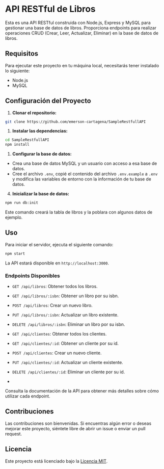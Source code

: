 # API RESTful de Libros

Esta es una API RESTful construida con Node.js, Express y MySQL para gestionar una base de datos de libros. Proporciona endpoints para realizar operaciones CRUD (Crear, Leer, Actualizar, Eliminar) en la base de datos de libros.

## Requisitos

Para ejecutar este proyecto en tu máquina local, necesitarás tener instalado lo siguiente:

- Node.js
- MySQL

## Configuración del Proyecto

1. **Clonar el repositorio:**

```bash
git clone https://github.com/emerson-cartagena/SampleRestfullAPI
```



1. **Instalar las dependencias:**

```bash
cd SampleRestfullAPI
npm install
```


1. **Configurar la base de datos:**

- Crea una base de datos MySQL y un usuario con acceso a esa base de datos.
- Cree el archivo `.env`, copié el contenido del archivo `.env.example` a `.env` y modifica las variables de entorno con la información de tu base de datos.

4. **Inicializar la base de datos:**

```bash
npm run db:init
```

Este comando creará la tabla de libros y la poblara con algunos datos de ejemplo.

## Uso

Para iniciar el servidor, ejecuta el siguiente comando:

```bash
npm start
```

La API estará disponible en `http://localhost:3000`.

### Endpoints Disponibles

- `GET /api/libros`: Obtener todos los libros.
- `GET /api/libros/:isbn`: Obtener un libro por su isbn.
- `POST /api/libros`: Crear un nuevo libro.
- `PUT /api/libros/:isbn`: Actualizar un libro existente.
- `DELETE /api/libros/:isbn`: Eliminar un libro por su isbn.

- `GET /api/clientes`: Obtener todos los clientes.
- `GET /api/clientes/:id`: Obtener un cliente por su id.
- `POST /api/clientes`: Crear un nuevo cliente.
- `PUT /api/clientes/:id`: Actualizar un cliente existente.
- `DELETE /api/clientes/:id`: Eliminar un cliente por su id.
- 
Consulta la documentación de la API para obtener más detalles sobre cómo utilizar cada endpoint.

## Contribuciones

Las contribuciones son bienvenidas. Si encuentras algún error o deseas mejorar este proyecto, siéntete libre de abrir un issue o enviar un pull request.

## Licencia

Este proyecto está licenciado bajo la [Licencia MIT](LICENSE).
